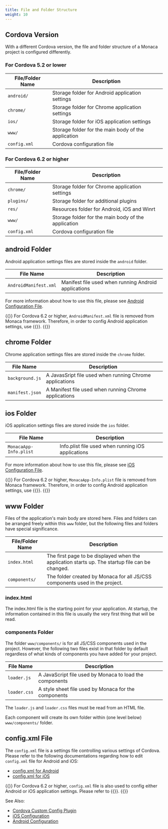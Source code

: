 ```yaml
---
title: File and Folder Structure
weight: 10
---
```


## Cordova Version

With a different Cordova version, the file and folder structure of a Monaca project is configured differently. 

### For Cordova 5.2 or lower

| File/Folder Name | Description |
|------------------|-------------|
| `android/` | 	Storage folder for Android application settings |
| `chrome/` | 	Storage folder for Chrome application settings |
| `ios/` | 	Storage folder for iOS application settings |
| `www/` | 	Storage folder for the main body of the application |
| `config.xml` | 	Cordova configuration file |


### For Cordova 6.2 or higher

| File/Folder Name | Description |
|------------------|-------------|
| `chrome/` | 	Storage folder for Chrome application settings |
| `plugins/` | 	Storage folder for additional plugins |
| `res/` | 	Resources folder for Android, iOS and Winrt |
| `www/` | 	Storage folder for the main body of the application |
| `config.xml` | 	Cordova configuration file |

## android Folder

Android application settings files are stored inside the `android`
folder.

| File Name | Description |
|------------------|-------------|
| `AndroidManifest.xml` | 	Manifest file used when running Android applications |

For more information about how to use this file, please see [Android Configuration File](/en/reference/config/android_configuration/).

{{<note>}}
    For Cordova 6.2 or higher, <code>AndroidManifest.xml</code> file is removed from Monaca framework. Therefore, in order to config Android application settings, use {{<link href="/en/reference/third_party_phonegap/custom_config/" title="Cordova Custom Config Plugin">}}.
{{</note>}}


## chrome Folder

Chrome application settings files are stored inside the `chrome` folder.

| File Name | Description |
|------------------|-------------|
| `background.js` | 	A JavasSript file used when running Chrome applications |
| `manifest.json` | 	A Manifest file used when running Chrome applications |


## ios Folder

iOS application settings files are stored inside the `ios` folder.

| File Name | Description |
|------------------|-------------|
| `MonacaApp-Info.plist` | Info.plist file used when running iOS applications |


For more information about how to use this file, please see [iOS Configuration File](/en/reference/config/ios_configuration/).


{{<note>}}
    For Cordova 6.2 or higher, <code>MonacaApp-Info.plist</code> file is removed from Monaca framework. Therefore, in order to config Android application settings, use {{<link href="/en/reference/third_party_phonegap/custom_config/" title="Cordova Custom Config Plugin">}}.
{{</note>}}

## www Folder

Files of the application's main body are stored here. Files and folders
can be arranged freely within this `www` folder, but the following files
and folders have special significance.

| File/Folder Name | Description |
|------------------|-------------|
| `index.html` | 	The first page to be displayed when the application starts up. The startup file can be changed. |
| `components/` | 	The folder created by Monaca for all JS/CSS components used in the project. | 


### index.html

The index.html file is the starting point for your application. At
startup, the information contained in this file is usually the very
first thing that will be read.

### components Folder

The folder `www/components/` is for all JS/CSS components used in the
project. However, the following two files exist in that folder by
default regardless of what kinds of components you have added for your
project.

| File Name | Description |
|------------------|-------------|
| `loader.js` | 	A JavaScript file used by Monaca to load the components |
| `loader.css` | 	A style sheet file used by Monaca for the components |

The `loader.js` and `loader.css` files must be read from an HTML file.

Each component will create its own folder within (one level below)
`www/components/` folder.

## config.xml File

The `config.xml` file is a settings file controlling various settings of Cordova. Please refer to the following documentations regarding how to edit `config.xml` file for Android and iOS:

-   [config.xml for Android](/en/reference/config/android_configuration/#config-xml-android)
-   [config.xml for iOS](/en/reference/config/ios_configuration/#config-xml-ios)


{{<note>}}
    For Cordova 6.2 or higher, <code>config.xml</code> file is also used to config either Android or iOS application settings. Please refer to {{<link href="/en/reference/third_party_phonegap/custom_config/" title="Cordova Custom Config Plugin">}}.
{{</note>}}


See Also: 

- [Cordova Custom Config Plugin](/en/reference/third_party_phonegap/custom_config/)
- [iOS Configuration](/en/reference/config/ios_configuration/)
- [Android Configuration](/en/reference/config/android_configuration/)